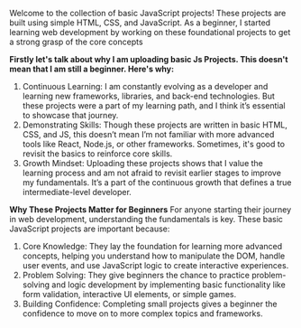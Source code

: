 Welcome to the collection of basic JavaScript projects! 
These projects are built using simple HTML, CSS, and JavaScript.
As a beginner, I started learning web development by working on these foundational projects to get a strong grasp of the core concepts

**Firstly let's talk about why I am uploading basic Js Projects. This doesn't mean that I am still a beginner. Here's why:**

1. Continuous Learning: I am constantly evolving as a developer and learning new frameworks, libraries, and back-end technologies. But these projects were a part of my learning path, and I think it’s essential to showcase that journey.
2. Demonstrating Skills: Though these projects are written in basic HTML, CSS, and JS, this doesn’t mean I’m not familiar with more advanced tools like React, Node.js, or other frameworks. Sometimes, it's good to revisit the basics to reinforce core skills.
3. Growth Mindset: Uploading these projects shows that I value the learning process and am not afraid to revisit earlier stages to improve my fundamentals. It’s a part of the continuous growth that defines a true intermediate-level developer.


**Why These Projects Matter for Beginners**
For anyone starting their journey in web development, understanding the fundamentals is key. These basic JavaScript projects are important because:

1. Core Knowledge: They lay the foundation for learning more advanced concepts, helping you understand how to manipulate the DOM, handle user events, and use JavaScript logic to create interactive experiences.
2. Problem Solving: They give beginners the chance to practice problem-solving and logic development by implementing basic functionality like form validation, interactive UI elements, or simple games.
3. Building Confidence: Completing small projects gives a beginner the confidence to move on to more complex topics and frameworks.
